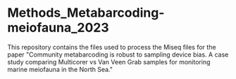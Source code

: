 # Methods_Metabarcoding-meiofauna_2023
This repository contains the files used to process the Miseq files for the paper "Community metabarcoding is robust to sampling device bias.
A case study comparing Multicorer vs Van Veen Grab samples for monitoring marine meiofauna in the North Sea."



